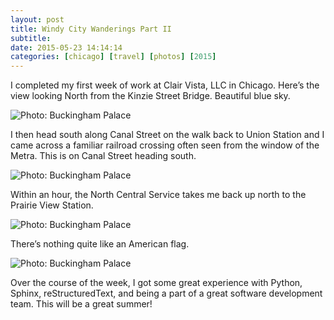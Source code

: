 ```yaml
---
layout: post
title: Windy City Wanderings Part II
subtitle:
date: 2015-05-23 14:14:14
categories: [chicago] [travel] [photos] [2015]
---
```



I completed my first week of work at Clair Vista, LLC in Chicago. Here’s the view looking North from the Kinzie Street Bridge. Beautiful blue sky.

<img alt="Photo: Buckingham Palace" src="http://brianmlin.com/Images/2015.05.23/river.jpg" style="max-width:630px;">

I then head south along Canal Street on the walk back to Union Station and I came across a familiar railroad crossing often seen from the window of the Metra. This is on Canal Street heading south.

<img alt="Photo: Buckingham Palace" src="http://brianmlin.com/Images/2015.05.23/cross.jpg" style="max-width:630px;">

Within an hour, the North Central Service takes me back up north to the Prairie View Station.

<img alt="Photo: Buckingham Palace" src="http://brianmlin.com/Images/2015.05.23/home.jpg" style="max-width:630px;">

There’s nothing quite like an American flag.

<img alt="Photo: Buckingham Palace" src="http://brianmlin.com/Images/2015.05.23/flag.jpg" style="max-width:630px;">

Over the course of the week, I got some great experience with Python, Sphinx, reStructuredText, and being a part of a great software development team. This will be a great summer!
